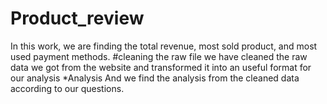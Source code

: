 # Product_review
In this work, we are finding the total revenue, most sold product, and most used payment methods.
#cleaning the raw file
we have cleaned the raw data we got from the website and transformed it into an useful format for our analysis
*Analysis
And we find the analysis from the cleaned data according to our questions.
